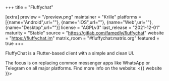 +++
title = "Fluffychat"

[extra]
preview = "/preview.png"
maintainer = "Krille"
platforms = [{name="Android",url=""}, {name="iOS",url=""}, {name="Web",url=""}, {name="Desktop",url=""}]
license = "AGPLv3"
last_release = "2021-12-01"
maturity = "Stable"
source = "https://gitlab.com/famedly/fluffychat"
website = "https://fluffychat.im"
matrix_room = "#fluffychat:matrix.org"
featured = true
+++

FluffyChat is a Flutter-based client with a simple and clean UI. 
<!-- more -->
The focus is on replacing common messenger apps like WhatsApp or Telegram on all major platforms.
Find more info on the website: <{{ website }}>
